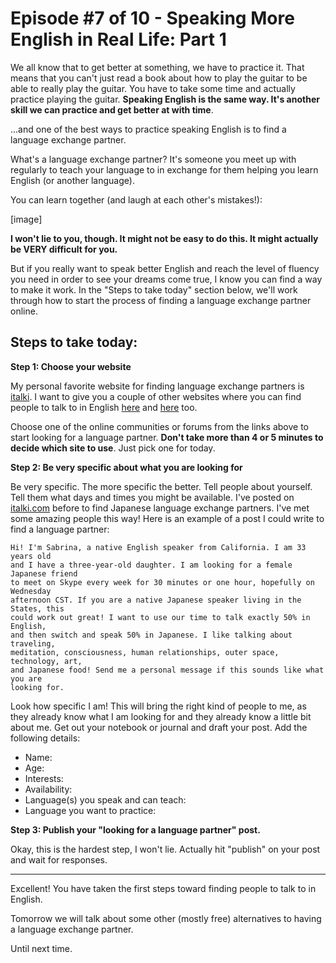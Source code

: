 # Episode #7 of 10 - Speaking More English in Real Life: Part 1

We all know that to get better at something, we have to practice it. That means that you can't just read a book about how to play the guitar to be able to really play the guitar. You have to take some time and actually practice playing the guitar. **Speaking English is the same way. It's another skill we can practice and get better at with time**.

...and one of the best ways to practice speaking English is to find a language exchange partner.

What's a language exchange partner? It's someone you meet up with regularly to teach your language to in exchange for them helping you learn English (or another language).

You can learn together (and laugh at each other's mistakes!):

[image]

**I won't lie to you, though. It might not be easy to do this. It might actually be VERY difficult for you.**

But if you really want to speak better English and reach the level of fluency you need in order to see your dreams come true, I know you can find a way to make it work. In the "Steps to take today" section below, we'll work through how to start the process of finding a language exchange partner online.

## Steps to take today:

**Step 1: Choose your website**

My personal favorite website for finding language exchange partners is [italki](https://www.italki.com/home). I want to give you a couple of other websites where you can find people to talk to in English [here](http://www.fluentu.com/blog/skype-language-exchange/) and [here](https://www.myenglishteacher.eu/blog/your-top-10-language-exchange-websites-for-speaking-english-fluently/) too.

Choose one of the online communities or forums from the links above to start looking for a language partner. **Don't take more than 4 or 5 minutes to decide which site to use**. Just pick one for today.

**Step 2: Be very specific about what you are looking for**

Be very specific. The more specific the better. Tell people about yourself. Tell them what days and times you might be available. I've posted on [italki.com](https://www.italki.com/home) before to find Japanese language exchange partners. I've met some amazing people this way! Here is an example of a post I could write to find a language partner:

	Hi! I'm Sabrina, a native English speaker from California. I am 33 years old
	and I have a three-year-old daughter. I am looking for a female Japanese friend
	to meet on Skype every week for 30 minutes or one hour, hopefully on Wednesday
	afternoon CST. If you are a native Japanese speaker living in the States, this
	could work out great! I want to use our time to talk exactly 50% in English,
	and then switch and speak 50% in Japanese. I like talking about traveling,
	meditation, consciousness, human relationships, outer space, technology, art,
	and Japanese food! Send me a personal message if this sounds like what you are
	looking for.

Look how specific I am! This will bring the right kind of people to me, as they already know what I am looking for and they already know a little bit about me. Get out your notebook or journal and draft your post. Add the following details: 

- Name:
- Age:
- Interests:
- Availability:
- Language(s) you speak and can teach:
- Language you want to practice:

**Step 3: Publish your "looking for a language partner" post.**

Okay, this is the hardest step, I won't lie. Actually hit "publish" on your post and wait for responses.

---

Excellent! You have taken the first steps toward finding people to talk to in English.

Tomorrow we will talk about some other (mostly free) alternatives to having a language exchange partner.

Until next time.
